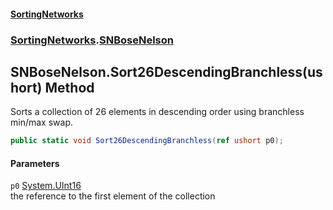 #### [SortingNetworks](index.md 'index')
### [SortingNetworks](SortingNetworks.md 'SortingNetworks').[SNBoseNelson](SortingNetworks_SNBoseNelson.md 'SortingNetworks.SNBoseNelson')
## SNBoseNelson.Sort26DescendingBranchless(ushort) Method
Sorts a collection of 26 elements in descending order using branchless min/max swap.  
```csharp
public static void Sort26DescendingBranchless(ref ushort p0);
```
#### Parameters
<a name='SortingNetworks_SNBoseNelson_Sort26DescendingBranchless(ushort)_p0'></a>
`p0` [System.UInt16](https://docs.microsoft.com/en-us/dotnet/api/System.UInt16 'System.UInt16')  
the reference to the first element of the collection
  
